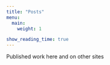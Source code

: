 ```yaml
---
title: "Posts"
menu:
  main:
    weight: 1

show_reading_time: true
---
```

Published work here and on other sites
